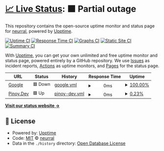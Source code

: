 # [📈 Live Status](https://neurral.github.io/upptime-axon): <!--live status--> **🟧 Partial outage**

This repository contains the open-source uptime monitor and status page for [neurral](https://www.npmjs.com/org/neurral), powered by [Upptime](https://github.com/upptime/upptime).

[![Uptime CI](https://github.com/neurral/upptime-axon/workflows/Uptime%20CI/badge.svg)](https://github.com/neurral/upptime-axon/actions?query=workflow%3A%22Uptime+CI%22)
[![Response Time CI](https://github.com/neurral/upptime-axon/workflows/Response%20Time%20CI/badge.svg)](https://github.com/neurral/upptime-axon/actions?query=workflow%3A%22Response+Time+CI%22)
[![Graphs CI](https://github.com/neurral/upptime-axon/workflows/Graphs%20CI/badge.svg)](https://github.com/neurral/upptime-axon/actions?query=workflow%3A%22Graphs+CI%22)
[![Static Site CI](https://github.com/neurral/upptime-axon/workflows/Static%20Site%20CI/badge.svg)](https://github.com/neurral/upptime-axon/actions?query=workflow%3A%22Static+Site+CI%22)
[![Summary CI](https://github.com/neurral/upptime-axon/workflows/Summary%20CI/badge.svg)](https://github.com/neurral/upptime-axon/actions?query=workflow%3A%22Summary+CI%22)

With [Upptime](https://upptime.js.org), you can get your own unlimited and free uptime monitor and status page, powered entirely by a GitHub repository. We use [Issues](https://github.com/neurral/upptime-axon/issues) as incident reports, [Actions](https://github.com/neurral/upptime-axon/actions) as uptime monitors, and [Pages](https://neurral.github.io/upptime-axon) for the status page.

<!--start: status pages-->
<!-- This summary is generated by Upptime (https://github.com/upptime/upptime) -->
<!-- Do not edit this manually, your changes will be overwritten -->
<!-- prettier-ignore -->
| URL | Status | History | Response Time | Uptime |
| --- | ------ | ------- | ------------- | ------ |
| <img alt="" src="https://favicons.githubusercontent.com/www.google.com" height="13"> [Google](https://www.google.com) | 🟥 Down | [google.yml](https://github.com/neurral/upptime-axon/commits/HEAD/history/google.yml) | <details><summary><img alt="Response time graph" src="./graphs/google/response-time-week.png" height="20"> 0ms</summary><br><a href="https://neurral.github.io/upptime-axon/history/google"><img alt="Response time 0" src="https://img.shields.io/endpoint?url=https%3A%2F%2Fraw.githubusercontent.com%2Fneurral%2Fupptime-axon%2FHEAD%2Fapi%2Fgoogle%2Fresponse-time.json"></a><br><a href="https://neurral.github.io/upptime-axon/history/google"><img alt="24-hour response time 0" src="https://img.shields.io/endpoint?url=https%3A%2F%2Fraw.githubusercontent.com%2Fneurral%2Fupptime-axon%2FHEAD%2Fapi%2Fgoogle%2Fresponse-time-day.json"></a><br><a href="https://neurral.github.io/upptime-axon/history/google"><img alt="7-day response time 0" src="https://img.shields.io/endpoint?url=https%3A%2F%2Fraw.githubusercontent.com%2Fneurral%2Fupptime-axon%2FHEAD%2Fapi%2Fgoogle%2Fresponse-time-week.json"></a><br><a href="https://neurral.github.io/upptime-axon/history/google"><img alt="30-day response time 0" src="https://img.shields.io/endpoint?url=https%3A%2F%2Fraw.githubusercontent.com%2Fneurral%2Fupptime-axon%2FHEAD%2Fapi%2Fgoogle%2Fresponse-time-month.json"></a><br><a href="https://neurral.github.io/upptime-axon/history/google"><img alt="1-year response time 0" src="https://img.shields.io/endpoint?url=https%3A%2F%2Fraw.githubusercontent.com%2Fneurral%2Fupptime-axon%2FHEAD%2Fapi%2Fgoogle%2Fresponse-time-year.json"></a></details> | <details><summary><a href="https://neurral.github.io/upptime-axon/history/google">100.00%</a></summary><a href="https://neurral.github.io/upptime-axon/history/google"><img alt="All-time uptime 100.00%" src="https://img.shields.io/endpoint?url=https%3A%2F%2Fraw.githubusercontent.com%2Fneurral%2Fupptime-axon%2FHEAD%2Fapi%2Fgoogle%2Fuptime.json"></a><br><a href="https://neurral.github.io/upptime-axon/history/google"><img alt="24-hour uptime 100.00%" src="https://img.shields.io/endpoint?url=https%3A%2F%2Fraw.githubusercontent.com%2Fneurral%2Fupptime-axon%2FHEAD%2Fapi%2Fgoogle%2Fuptime-day.json"></a><br><a href="https://neurral.github.io/upptime-axon/history/google"><img alt="7-day uptime 100.00%" src="https://img.shields.io/endpoint?url=https%3A%2F%2Fraw.githubusercontent.com%2Fneurral%2Fupptime-axon%2FHEAD%2Fapi%2Fgoogle%2Fuptime-week.json"></a><br><a href="https://neurral.github.io/upptime-axon/history/google"><img alt="30-day uptime 100.00%" src="https://img.shields.io/endpoint?url=https%3A%2F%2Fraw.githubusercontent.com%2Fneurral%2Fupptime-axon%2FHEAD%2Fapi%2Fgoogle%2Fuptime-month.json"></a><br><a href="https://neurral.github.io/upptime-axon/history/google"><img alt="1-year uptime 100.00%" src="https://img.shields.io/endpoint?url=https%3A%2F%2Fraw.githubusercontent.com%2Fneurral%2Fupptime-axon%2FHEAD%2Fapi%2Fgoogle%2Fuptime-year.json"></a></details>
| <img alt="" src="https://favicons.githubusercontent.com/pinoy.dev" height="13"> [Pinoy.Dev](https://pinoy.dev) | 🟩 Up | [pinoy-dev.yml](https://github.com/neurral/upptime-axon/commits/HEAD/history/pinoy-dev.yml) | <details><summary><img alt="Response time graph" src="./graphs/pinoy-dev/response-time-week.png" height="20"> 0ms</summary><br><a href="https://neurral.github.io/upptime-axon/history/pinoy-dev"><img alt="Response time 0" src="https://img.shields.io/endpoint?url=https%3A%2F%2Fraw.githubusercontent.com%2Fneurral%2Fupptime-axon%2FHEAD%2Fapi%2Fpinoy-dev%2Fresponse-time.json"></a><br><a href="https://neurral.github.io/upptime-axon/history/pinoy-dev"><img alt="24-hour response time 0" src="https://img.shields.io/endpoint?url=https%3A%2F%2Fraw.githubusercontent.com%2Fneurral%2Fupptime-axon%2FHEAD%2Fapi%2Fpinoy-dev%2Fresponse-time-day.json"></a><br><a href="https://neurral.github.io/upptime-axon/history/pinoy-dev"><img alt="7-day response time 0" src="https://img.shields.io/endpoint?url=https%3A%2F%2Fraw.githubusercontent.com%2Fneurral%2Fupptime-axon%2FHEAD%2Fapi%2Fpinoy-dev%2Fresponse-time-week.json"></a><br><a href="https://neurral.github.io/upptime-axon/history/pinoy-dev"><img alt="30-day response time 0" src="https://img.shields.io/endpoint?url=https%3A%2F%2Fraw.githubusercontent.com%2Fneurral%2Fupptime-axon%2FHEAD%2Fapi%2Fpinoy-dev%2Fresponse-time-month.json"></a><br><a href="https://neurral.github.io/upptime-axon/history/pinoy-dev"><img alt="1-year response time 0" src="https://img.shields.io/endpoint?url=https%3A%2F%2Fraw.githubusercontent.com%2Fneurral%2Fupptime-axon%2FHEAD%2Fapi%2Fpinoy-dev%2Fresponse-time-year.json"></a></details> | <details><summary><a href="https://neurral.github.io/upptime-axon/history/pinoy-dev">0.23%</a></summary><a href="https://neurral.github.io/upptime-axon/history/pinoy-dev"><img alt="All-time uptime 0.23%" src="https://img.shields.io/endpoint?url=https%3A%2F%2Fraw.githubusercontent.com%2Fneurral%2Fupptime-axon%2FHEAD%2Fapi%2Fpinoy-dev%2Fuptime.json"></a><br><a href="https://neurral.github.io/upptime-axon/history/pinoy-dev"><img alt="24-hour uptime 0.23%" src="https://img.shields.io/endpoint?url=https%3A%2F%2Fraw.githubusercontent.com%2Fneurral%2Fupptime-axon%2FHEAD%2Fapi%2Fpinoy-dev%2Fuptime-day.json"></a><br><a href="https://neurral.github.io/upptime-axon/history/pinoy-dev"><img alt="7-day uptime 0.23%" src="https://img.shields.io/endpoint?url=https%3A%2F%2Fraw.githubusercontent.com%2Fneurral%2Fupptime-axon%2FHEAD%2Fapi%2Fpinoy-dev%2Fuptime-week.json"></a><br><a href="https://neurral.github.io/upptime-axon/history/pinoy-dev"><img alt="30-day uptime 0.23%" src="https://img.shields.io/endpoint?url=https%3A%2F%2Fraw.githubusercontent.com%2Fneurral%2Fupptime-axon%2FHEAD%2Fapi%2Fpinoy-dev%2Fuptime-month.json"></a><br><a href="https://neurral.github.io/upptime-axon/history/pinoy-dev"><img alt="1-year uptime 0.23%" src="https://img.shields.io/endpoint?url=https%3A%2F%2Fraw.githubusercontent.com%2Fneurral%2Fupptime-axon%2FHEAD%2Fapi%2Fpinoy-dev%2Fuptime-year.json"></a></details>

<!--end: status pages-->

[**Visit our status website →**](https://neurral.github.io/upptime-axon)

## 📄 License

- Powered by: [Upptime](https://github.com/upptime/upptime)
- Code: [MIT](./LICENSE) © [neurral](https://www.npmjs.com/org/neurral)
- Data in the `./history` directory: [Open Database License](https://opendatacommons.org/licenses/odbl/1-0/)
